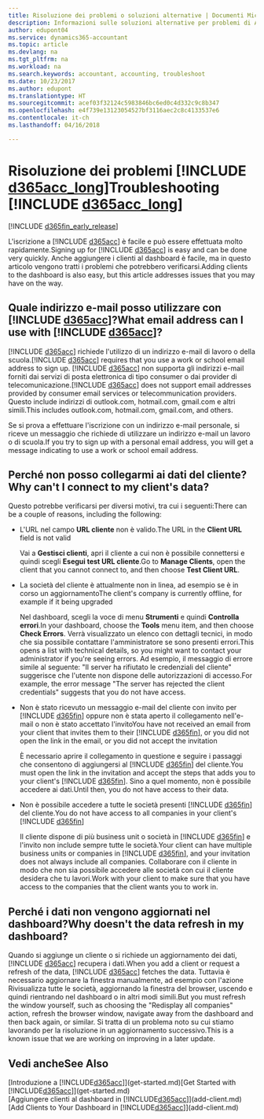 ```yaml
---
title: Risoluzione dei problemi o soluzioni alternative | Documenti Microsoft
description: Informazioni sulle soluzioni alternative per problemi di Accountant Hub per Dynamics 365.
author: edupont04
ms.service: dynamics365-accountant
ms.topic: article
ms.devlang: na
ms.tgt_pltfrm: na
ms.workload: na
ms.search.keywords: accountant, accounting, troubleshoot
ms.date: 10/23/2017
ms.author: edupont
ms.translationtype: HT
ms.sourcegitcommit: acef03f32124c5983846bc6ed0c4d332c9c8b347
ms.openlocfilehash: e4f739e13123054527bf3116aec2c8c4133537e6
ms.contentlocale: it-ch
ms.lasthandoff: 04/16/2018

---
```

# <a name="troubleshooting-include-d365acclongincludesd365acclongmdmd"></a><span data-ttu-id="4ea36-103">Risoluzione dei problemi [!INCLUDE [d365acc_long](includes/d365acc_long_md.md)]</span><span class="sxs-lookup"><span data-stu-id="4ea36-103">Troubleshooting [!INCLUDE [d365acc_long](includes/d365acc_long_md.md)]</span></span>
[!INCLUDE [d365fin_early_release](includes/d365fin_early_release.md.md)]

<span data-ttu-id="4ea36-104">L'iscrizione a [!INCLUDE [d365acc](includes/d365acc_md.md)] è facile e può essere effettuata molto rapidamente.</span><span class="sxs-lookup"><span data-stu-id="4ea36-104">Signing up for [!INCLUDE [d365acc](includes/d365acc_md.md)] is easy and can be done very quickly.</span></span> <span data-ttu-id="4ea36-105">Anche aggiungere i clienti al dashboard è facile, ma in questo articolo vengono tratti i problemi che potrebbero verificarsi.</span><span class="sxs-lookup"><span data-stu-id="4ea36-105">Adding clients to the dashboard is also easy, but this article addresses issues that you may have on the way.</span></span>

## <a name="what-email-address-can-i-use-with-include-d365accincludesd365accmdmd"></a><span data-ttu-id="4ea36-106">Quale indirizzo e-mail posso utilizzare con [!INCLUDE [d365acc](includes/d365acc_md.md)]?</span><span class="sxs-lookup"><span data-stu-id="4ea36-106">What email address can I use with [!INCLUDE [d365acc](includes/d365acc_md.md)]?</span></span>
<span data-ttu-id="4ea36-107">[!INCLUDE [d365acc](includes/d365acc_md.md)] richiede l'utilizzo di un indirizzo e-mail di lavoro o della scuola.</span><span class="sxs-lookup"><span data-stu-id="4ea36-107">[!INCLUDE [d365acc](includes/d365acc_md.md)] requires that you use a work or school email address to sign up.</span></span> <span data-ttu-id="4ea36-108">[!INCLUDE [d365acc](includes/d365acc_md.md)] non supporta gli indirizzi e-mail forniti dai servizi di posta elettronica di tipo consumer o dai provider di telecomunicazione.</span><span class="sxs-lookup"><span data-stu-id="4ea36-108">[!INCLUDE [d365acc](includes/d365acc_md.md)] does not support email addresses provided by consumer email services or telecommunication providers.</span></span> <span data-ttu-id="4ea36-109">Questo include indirizzi di outlook.com, hotmail.com, gmail.com e altri simili.</span><span class="sxs-lookup"><span data-stu-id="4ea36-109">This includes outlook.com, hotmail.com, gmail.com, and others.</span></span>  

<span data-ttu-id="4ea36-110">Se si prova a effettuare l'iscrizione con un indirizzo e-mail personale, si riceve un messaggio che richiede di utilizzare un indirizzo e-mail un lavoro o di scuola.</span><span class="sxs-lookup"><span data-stu-id="4ea36-110">If you try to sign up with a personal email address, you will get a message indicating to use a work or school email address.</span></span>  

## <a name="why-cant-i-connect-to-my-clients-data"></a><span data-ttu-id="4ea36-111">Perché non posso collegarmi ai dati del cliente?</span><span class="sxs-lookup"><span data-stu-id="4ea36-111">Why can't I connect to my client's data?</span></span>
<span data-ttu-id="4ea36-112">Questo potrebbe verificarsi per diversi motivi, tra cui i seguenti:</span><span class="sxs-lookup"><span data-stu-id="4ea36-112">There can be a couple of reasons, including the following:</span></span>

- <span data-ttu-id="4ea36-113">L'URL nel campo **URL cliente** non è valido.</span><span class="sxs-lookup"><span data-stu-id="4ea36-113">The URL in the **Client URL** field is not valid</span></span>  

  <span data-ttu-id="4ea36-114">Vai a **Gestisci clienti**, apri il cliente a cui non è possibile connettersi e quindi scegli **Esegui test URL cliente**.</span><span class="sxs-lookup"><span data-stu-id="4ea36-114">Go to **Manage Clients**, open the client that you cannot connect to, and then choose **Test Client URL**.</span></span>  
- <span data-ttu-id="4ea36-115">La società del cliente è attualmente non in linea, ad esempio se è in corso un aggiornamento</span><span class="sxs-lookup"><span data-stu-id="4ea36-115">The client's company is currently offline, for example if it being upgraded</span></span>

  <span data-ttu-id="4ea36-116">Nel dashboard, scegli la voce di menu **Strumenti** e quindi **Controlla errori**.</span><span class="sxs-lookup"><span data-stu-id="4ea36-116">In your dashboard, choose the **Tools** menu item, and then choose **Check Errors**.</span></span> <span data-ttu-id="4ea36-117">Verrà visualizzato un elenco con dettagli tecnici, in modo che sia possibile contattare l'amministratore se sono presenti errori.</span><span class="sxs-lookup"><span data-stu-id="4ea36-117">This opens a list with technical details, so you might want to contact your administrator if you're seeing errors.</span></span> <span data-ttu-id="4ea36-118">Ad esempio, il messaggio di errore simile al seguente: "Il server ha rifiutato le credenziali del cliente" suggerisce che l'utente non dispone delle autorizzazioni di accesso.</span><span class="sxs-lookup"><span data-stu-id="4ea36-118">For example, the error message "The server has rejected the client credentials" suggests that you do not have access.</span></span>  
- <span data-ttu-id="4ea36-119">Non è stato ricevuto un messaggio e-mail del cliente con invito per [!INCLUDE [d365fin](includes/d365fin_md.md)] oppure non è stata aperto il collegamento nell'e-mail o non è stato accettato l'invito</span><span class="sxs-lookup"><span data-stu-id="4ea36-119">You have not received an email from your client that invites them to their [!INCLUDE [d365fin](includes/d365fin_md.md)], or you did not open the link in the email, or you did not accept the invitation</span></span>

  <span data-ttu-id="4ea36-120">È necessario aprire il collegamento in questione e seguire i passaggi che consentono di aggiungersi al [!INCLUDE [d365fin](includes/d365fin_md.md)] del cliente.</span><span class="sxs-lookup"><span data-stu-id="4ea36-120">You must open the link in the invitation and accept the steps that adds you to your client's [!INCLUDE [d365fin](includes/d365fin_md.md)].</span></span> <span data-ttu-id="4ea36-121">Sino a quel momento, non è possibile accedere ai dati.</span><span class="sxs-lookup"><span data-stu-id="4ea36-121">Until then, you do not have access to their data.</span></span>  
- <span data-ttu-id="4ea36-122">Non è possibile accedere a tutte le società presenti [!INCLUDE [d365fin](includes/d365fin_md.md)] del cliente.</span><span class="sxs-lookup"><span data-stu-id="4ea36-122">You do not have access to all companies in your client's [!INCLUDE [d365fin](includes/d365fin_md.md)]</span></span>

  <span data-ttu-id="4ea36-123">Il cliente dispone di più business unit o società in [!INCLUDE [d365fin](includes/d365fin_md.md)] e l'invito non include sempre tutte le società.</span><span class="sxs-lookup"><span data-stu-id="4ea36-123">Your client can have multiple business units or companies in [!INCLUDE [d365fin](includes/d365fin_md.md)], and your invitation does not always include all companies.</span></span> <span data-ttu-id="4ea36-124">Collaborare con il cliente in modo che non sia possibile accedere alle società con cui il cliente desidera che tu lavori.</span><span class="sxs-lookup"><span data-stu-id="4ea36-124">Work with your client to make sure that you have access to the companies that the client wants you to work in.</span></span>  

## <a name="why-doesnt-the-data-refresh-in-my-dashboard"></a><span data-ttu-id="4ea36-125">Perché i dati non vengono aggiornati nel dashboard?</span><span class="sxs-lookup"><span data-stu-id="4ea36-125">Why doesn't the data refresh in my dashboard?</span></span>
<span data-ttu-id="4ea36-126">Quando si aggiunge un cliente o si richiede un aggiornamento dei dati, [!INCLUDE [d365acc](includes/d365acc_md.md)] recupera i dati.</span><span class="sxs-lookup"><span data-stu-id="4ea36-126">When you add a client or request a refresh of the data, [!INCLUDE [d365acc](includes/d365acc_md.md)] fetches the data.</span></span> <span data-ttu-id="4ea36-127">Tuttavia è necessario aggiornare la finestra manualmente, ad esempio con l'azione Rivisualizza tutte le società, aggiornando la finestra del browser, uscendo e quindi rientrando nel dashboard o in altri modi simili.</span><span class="sxs-lookup"><span data-stu-id="4ea36-127">But you must refresh the window yourself, such as choosing the "Redisplay all companies" action, refresh the browser window, navigate away from the dashboard and then back again, or similar.</span></span> <span data-ttu-id="4ea36-128">Si tratta di un problema noto su cui stiamo lavorando per la risoluzione in un aggiornamento successivo.</span><span class="sxs-lookup"><span data-stu-id="4ea36-128">This is a known issue that we are working on improving in a later update.</span></span>  

## <a name="see-also"></a><span data-ttu-id="4ea36-129">Vedi anche</span><span class="sxs-lookup"><span data-stu-id="4ea36-129">See Also</span></span>
<span data-ttu-id="4ea36-130">[Introduzione a [!INCLUDE[d365acc](includes/d365acc_md.md)]](get-started.md)</span><span class="sxs-lookup"><span data-stu-id="4ea36-130">[Get Started with [!INCLUDE[d365acc](includes/d365acc_md.md)]](get-started.md)</span></span>  
<span data-ttu-id="4ea36-131">[Aggiungere clienti al dashboard in [!INCLUDE[d365acc](includes/d365acc_md.md)]](add-client.md)</span><span class="sxs-lookup"><span data-stu-id="4ea36-131">[Add Clients to Your Dashboard in [!INCLUDE[d365acc](includes/d365acc_md.md)]](add-client.md)</span></span>  

